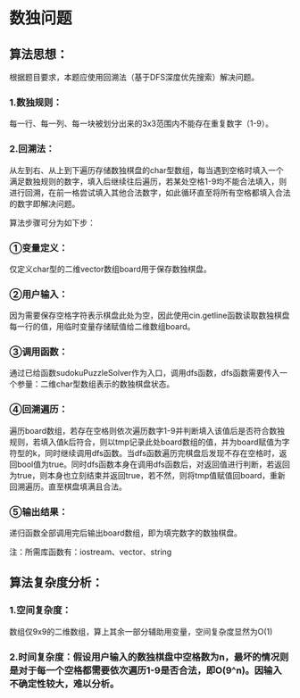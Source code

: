 # 数独问题
## 算法思想：
根据题目要求，本题应使用回溯法（基于DFS深度优先搜索）解决问题。
### 1.数独规则：
每一行、每一列、每一块被划分出来的3x3范围内不能存在重复数字（1-9）。

### 2.回溯法：
从左到右、从上到下遍历存储数独棋盘的char型数组，每当遇到空格时填入一个满足数独规则的数字，填入后继续往后遍历，若某处空格1-9均不能合法填入，则进行回溯，在前一格尝试填入其他合法数字，如此循环直至将所有空格都填入合法的数字即解决问题。

算法步骤可分为如下步：

### ①变量定义：
仅定义char型的二维vector数组board用于保存数独棋盘。

### ②用户输入：
因为需要保存空格字符表示棋盘此处为空，因此使用cin.getline函数读取数独棋盘每一行的值，用临时变量存储赋值给二维数组board。

### ③调用函数：
通过已给函数sudokuPuzzleSolver作为入口，调用dfs函数，dfs函数需要传入一个参量：二维char型数组表示的数独棋盘状态。

### ④回溯遍历：
遍历board数组，若存在空格则依次遍历数字1-9并判断填入该值后是否符合数独规则，若填入值k后符合，则以tmp记录此处board数组的值，并为board赋值为字符型的k，同时继续调用dfs函数。当dfs函数遍历完棋盘后发现不存在空格时，返回bool值为true。同时dfs函数本身在调用dfs函数后，对返回值进行判断，若返回为true，则本身也立刻结束并返回true，若不然，则将tmp值赋值回board，重新回溯遍历。直至棋盘填满且合法。

### ⑤输出结果：
递归函数全部调用完后输出board数组，即为填完数字的数独棋盘。

注：所需库函数有：iostream、vector、string
  
## 算法复杂度分析：
### 1.空间复杂度：
数组仅9x9的二维数组，算上其余一部分辅助用变量，空间复杂度显然为O(1)

### 2.时间复杂度：假设用户输入的数独棋盘中空格数为n，最坏的情况则是对于每一个空格都需要依次遍历1-9是否合法，即O(9^n)。因输入不确定性较大，难以分析。
